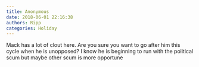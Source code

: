```yaml
---
title: Anonymous
date: 2018-06-01 22:16:38
authors: Ripp
categories: Holiday
---
```


 Mack has a lot of clout here.   Are you sure you want to go after him this cycle when he is unopposed?   I know he is beginning to run with the political scum but maybe other scum is more opportune